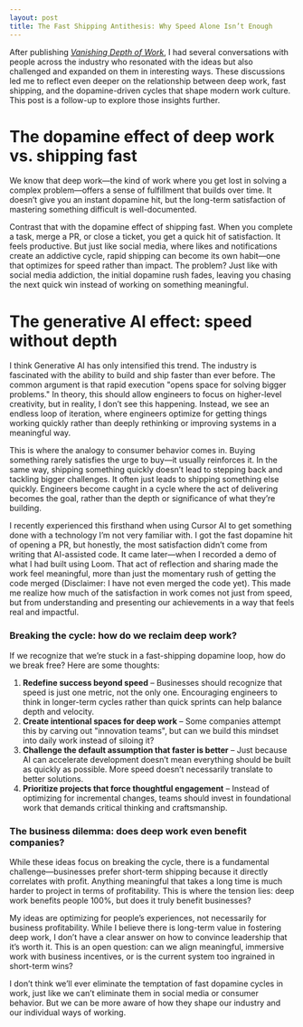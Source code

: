 ```yaml
---
layout: post
title: The Fast Shipping Antithesis: Why Speed Alone Isn’t Enough
---
```


After publishing *[Vanishing Depth of Work](https://vtorosyan.github.io/vanishing-debth-of-work/)*, I had several conversations with people across the industry who resonated with the ideas but also challenged and expanded on them in interesting ways. These discussions led me to reflect even deeper on the relationship between deep work, fast shipping, and the dopamine-driven cycles that shape modern work culture. This post is a follow-up to explore those insights further.

# The dopamine effect of deep work vs. shipping fast

We know that deep work—the kind of work where you get lost in solving a complex problem—offers a sense of fulfillment that builds over time. It doesn’t give you an instant dopamine hit, but the long-term satisfaction of mastering something difficult is well-documented. 

Contrast that with the dopamine effect of shipping fast. When you complete a task, merge a PR, or close a ticket, you get a quick hit of satisfaction. It feels productive. But just like social media, where likes and notifications create an addictive cycle, rapid shipping can become its own habit—one that optimizes for speed rather than impact. The problem? Just like with social media addiction, the initial dopamine rush fades, leaving you chasing the next quick win instead of working on something meaningful.

# The generative AI effect: speed without depth

I think Generative AI has only intensified this trend. The industry is fascinated with the ability to build and ship faster than ever before. The common argument is that rapid execution "opens space for solving bigger problems." In theory, this should allow engineers to focus on higher-level creativity, but in reality, I don’t see this happening. Instead, we see an endless loop of iteration, where engineers optimize for getting things working quickly rather than deeply rethinking or improving systems in a meaningful way.

This is where the analogy to consumer behavior comes in. Buying something rarely satisfies the urge to buy—it usually reinforces it. In the same way, shipping something quickly doesn’t lead to stepping back and tackling bigger challenges. It often just leads to shipping something else quickly. Engineers become caught in a cycle where the act of delivering becomes the goal, rather than the depth or significance of what they’re building.

I recently experienced this firsthand when using Cursor AI to get something done with a technology I’m not very familiar with. I got the fast dopamine hit of opening a PR, but honestly, the most satisfaction didn’t come from writing that AI-assisted code. It came later—when I recorded a demo of what I had built using Loom. That act of reflection and sharing made the work feel meaningful, more than just the momentary rush of getting the code merged (Disclaimer: I have not even merged the code yet). This made me realize how much of the satisfaction in work comes not just from speed, but from understanding and presenting our achievements in a way that feels real and impactful.

### Breaking the cycle: how do we reclaim deep work?

If we recognize that we’re stuck in a fast-shipping dopamine loop, how do we break free? Here are some thoughts:

1. **Redefine success beyond speed** – Businesses should recognize that speed is just one metric, not the only one. Encouraging engineers to think in longer-term cycles rather than quick sprints can help balance depth and velocity.
2. **Create intentional spaces for deep work** – Some companies attempt this by carving out "innovation teams", but can we build this mindset into daily work instead of siloing it?
3. **Challenge the default assumption that faster is better** – Just because AI can accelerate development doesn’t mean everything should be built as quickly as possible. More speed doesn’t necessarily translate to better solutions.
4. **Prioritize projects that force thoughtful engagement** – Instead of optimizing for incremental changes, teams should invest in foundational work that demands critical thinking and craftsmanship.

### The business dilemma: does deep work even benefit companies?

While these ideas focus on breaking the cycle, there is a fundamental challenge—businesses prefer short-term shipping because it directly correlates with profit. Anything meaningful that takes a long time is much harder to project in terms of profitability. This is where the tension lies: deep work benefits people 100%, but does it truly benefit businesses? 

My ideas are optimizing for people’s experiences, not necessarily for business profitability. While I believe there is long-term value in fostering deep work, I don’t have a clear answer on how to convince leadership that it’s worth it. This is an open question: can we align meaningful, immersive work with business incentives, or is the current system too ingrained in short-term wins?

I don’t think we’ll ever eliminate the temptation of fast dopamine cycles in work, just like we can’t eliminate them in social media or consumer behavior. But we can be more aware of how they shape our industry and our individual ways of working.
